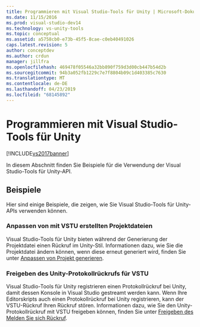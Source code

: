 ```yaml
---
title: Programmieren mit Visual Studio-Tools für Unity | Microsoft-Dokumentation
ms.date: 11/15/2016
ms.prod: visual-studio-dev14
ms.technology: vs-unity-tools
ms.topic: conceptual
ms.assetid: a5758cb0-e73b-45f5-8cae-c0eb40491026
caps.latest.revision: 5
author: conceptdev
ms.author: crdun
manager: jillfra
ms.openlocfilehash: 469478f05546a32bb890f759d3d00cb447b54d2b
ms.sourcegitcommit: 94b3a052fb1229c7e7f8804b09c1d403385c7630
ms.translationtype: MT
ms.contentlocale: de-DE
ms.lasthandoff: 04/23/2019
ms.locfileid: "68145892"
---
```

# <a name="programming-visual-studio-tools-for-unity"></a>Programmieren mit Visual Studio-Tools für Unity
[!INCLUDE[vs2017banner](../includes/vs2017banner.md)]

In diesem Abschnitt finden Sie Beispiele für die Verwendung der Visual Studio-Tools für Unity-API.  
  
## <a name="examples"></a>Beispiele  
 Hier sind einige Beispiele, die zeigen, wie Sie Visual Studio-Tools für Unity-APIs verwenden können.  
  
### <a name="customize-project-files-created-by-vstu"></a>Anpassen von mit VSTU erstellten Projektdateien  
 Visual Studio-Tools für Unity bieten während der Generierung der Projektdatei einen Rückruf im Unity-Stil. Informationen dazu, wie Sie die Projektdatei ändern können, wenn diese erneut generiert wird, finden Sie unter [Anpassen von Projekt generieren](../cross-platform/customize-project-files-created-by-vstu.md).  
  
### <a name="share-the-unity-log-callback-with-vstu"></a>Freigeben des Unity-Protokollrückrufs für VSTU  
 Visual Studio-Tools für Unity registrieren einen Protokollrückruf bei Unity, damit dessen Konsole in Visual Studio gestreamt werden kann. Wenn Ihre Editorskripts auch einen Protokollrückruf bei Unity registrieren, kann der VSTU-Rückruf Ihren Rückruf stören. Informationen dazu, wie Sie den Unity-Protokollrückruf mit VSTU freigeben können, finden Sie unter [Freigeben des Melden Sie sich Rückruf](../cross-platform/share-the-unity-log-callback-with-vstu.md).
